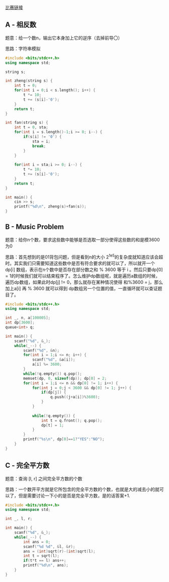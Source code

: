 [比赛链接](https://ac.nowcoder.com/acm/contest/5203)

## A - 相反数

题意：给一个数n，输出它本身加上它的逆序（去掉前导〇）

思路：字符串模拟

```cpp
#include <bits/stdc++.h>
using namespace std;

string s;

int zheng(string s) {
	int t = 0;
	for(int i = 0;i < s.length(); i++) {
		t *= 10;
		t += (s[i]-'0');
	}
	return t;
}

int fan(string s) {
	int t = 0, sta;
	for(int i = s.length()-1;i >= 0; i--) {
		if(s[i] != '0') {
			sta = i;
			break;
		}
	}
	
	for(int i = sta;i >= 0; i--) {
		t *= 10;
		t += (s[i]-'0');
	}
	return t;
}

int main() {
	cin >> s;
	printf("%d\n", zheng(s)+fan(s));
}
```



## B - Music Problem

题意：给你n个数，要求这些数中能够是否选取一部分使得这些数的和是模3600为0

思路：首先想到的是01背包问题，但是看到n的大小 2<sup>1e5</sup>的复杂度就知道应该会超时。其实我们只需要知道这些数中是否有符合要求的就可以了，所以就开一个dp[i] 数组，表示在n个数中是否存在部分数之和 % 3600 等于 i 。然后只要dp[0] = 1的时候我们就可以结束程序了。怎么维护dp数组呢，就是遍历a数组的时候，遍历dp数组，如果此时dp[j]  != 0，那么就存在某种情况使得 和%3600 = j，那么加上a[i] 再 % 3600 就可以得到 dp数组另一个位置的值，一直循环就可以查证题目了。

```cpp
#include <bits/stdc++.h>
using namespace std;

int _, n, a[100005];
int dp[3600];
queue<int> q;

int main() {
	scanf("%d", &_);
	while(_--) {
		scanf("%d", &n);
		for(int i = 1;i <= n; i++) {
			scanf("%d", &a[i]);
			a[i] %= 3600;
		}
		while(!q.empty()) q.pop();
		memset(dp, 0, sizeof(dp)); dp[0] = 2;
		for(int i = 1;i <= n && dp[0] != 1; i++) {
			for(int j = 0;j < 3600 && dp[0] != 1; j++) {
				if(dp[j]) {
					q.push((j+a[i])%3600);
				}
			}
			
			while(!q.empty()) {
				int t = q.front(); q.pop();
				dp[t] = 1;
			}
		}
		printf("%s\n", dp[0]==1?"YES":"NO");
	}
}
```



## C - 完全平方数

题意：查询 [l, r] 之间完全平方数的个数

思路：一个数开平方就是它所包含的完全平方数的个数，也就是大的减去小的就可以了，但是需要讨论一下小的是否是完全平方数，是的话答案+1.

```cpp
#include <bits/stdc++.h>
using namespace std;

int _, l, r;

int main() {
	scanf("%d", &_);
	while(_--) {
		int ans = 0;
		scanf("%d %d", &l, &r);
		ans = (int)sqrt(r)-(int)sqrt(l);
		int t = sqrt(l);
		if(t*t == l) ans++;
		printf("%d\n", ans);
	}
}
```

